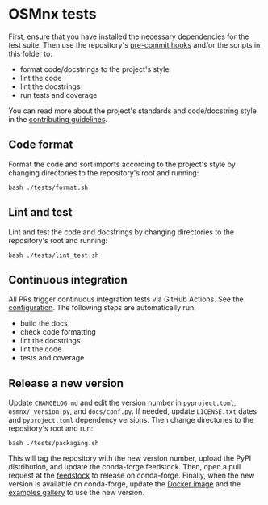 # OSMnx tests

First, ensure that you have installed the necessary [dependencies](../environments/tests/env-ci.yml) for the test suite. Then use the repository's [pre-commit hooks](../.pre-commit-config.yaml) and/or the scripts in this folder to:

  - format code/docstrings to the project's style
  - lint the code
  - lint the docstrings
  - run tests and coverage

You can read more about the project's standards and code/docstring style in the [contributing guidelines](../CONTRIBUTING.md).

## Code format

Format the code and sort imports according to the project's style by changing directories to the repository's root and running:

```
bash ./tests/format.sh
```

## Lint and test

Lint and test the code and docstrings by changing directories to the repository's root and running:

```
bash ./tests/lint_test.sh
```

## Continuous integration

All PRs trigger continuous integration tests via GitHub Actions. See the [configuration](../.github/workflows/ci.yml). The following steps are automatically run:

  - build the docs
  - check code formatting
  - lint the docstrings
  - lint the code
  - tests and coverage

## Release a new version

Update `CHANGELOG.md` and edit the version number in `pyproject.toml`, `osmnx/_version.py`, and `docs/conf.py`. If needed, update `LICENSE.txt` dates and `pyproject.toml` dependency versions. Then change directories to the repository's root and run:

```
bash ./tests/packaging.sh
```

This will tag the repository with the new version number, upload the PyPI distribution, and update the conda-forge feedstock. Then, open a pull request at the [feedstock](https://github.com/conda-forge/osmnx-feedstock/pulls) to release on conda-forge. Finally, when the new version is available on conda-forge, update the [Docker image](../environments/docker) and the [examples gallery](https://github.com/gboeing/osmnx-examples) to use the new version.
